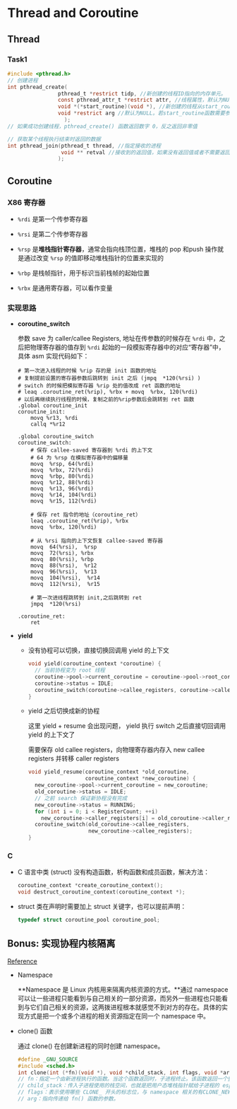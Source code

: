 # Thread and Coroutine

## Thread

### Task1

```c
#include <pthread.h>
// 创建进程
int pthread_create(
                pthread_t *restrict tidp, //新创建的线程ID指向的内存单元。
                const pthread_attr_t *restrict attr, //线程属性，默认为NULL
                void *(*start_routine)(void *), //新创建的线程从start_routine函数的地址开始运行
                void *restrict arg //默认为NULL。若start_routine函数需要参数，将参数放入结构中										 并将地址作为arg传入。
                  );
// 如果成功创建线程，pthread_create() 函数返回数字 0，反之返回非零值

// 获取某个线程执行结束时返回的数据 
int pthread_join(pthread_t thread, //指定接收的进程 
                 void ** retval //接收到的返回值，如果没有返回值或者不需要返回值，可以设为NULL
                );
```

## Coroutine

### X86 寄存器

* `%rdi` 是第一个传参寄存器
* `%rsi` 是第二个传参寄存器

* `%rsp` 是**堆栈指针寄存器**，通常会指向栈顶位置，堆栈的 pop 和push 操作就是通过改变 `%rsp` 的值即移动堆栈指针的位置来实现的
* `%rbp` 是栈帧指针，用于标识当前栈帧的起始位置

* `%rbx` 是通用寄存器，可以看作变量

### 实现思路

* **coroutine_switch**

  参数 save 为 caller/callee Registers, 地址在传参数的时候存在 `%rdi` 中，之后把物理寄存器的值存到 `%rdi` 起始的一段模拟寄存器中的对应“寄存器”中，具体 asm 实现代码如下：

  ```shell
  # 第一次进入线程的时候 %rip 存的是 init 函数的地址
  # 复制提前设置的寄存器参数后跳转到 init 之后 (jmpq  *120(%rsi) )
  # switch 的时候把模拟寄存器 %rip 处的值改成 ret 函数的地址
  # leaq .coroutine_ret(%rip), %rbx + movq  %rbx, 120(%rdi)
  # 以后再继续执行线程的时候，复制之前的%rip参数后会跳转到 ret 函数
  .global coroutine_init
  coroutine_init:
      movq %r13, %rdi
      callq *%r12
  
  .global coroutine_switch
  coroutine_switch:
      # 保存 callee-saved 寄存器到 %rdi 的上下文
      # 64 为 %rsp 在模拟寄存器中的偏移量
      movq  %rsp, 64(%rdi)
      movq  %rbx, 72(%rdi)
      movq  %rbp, 80(%rdi)
      movq  %r12, 88(%rdi)
      movq  %r13, 96(%rdi)
      movq  %r14, 104(%rdi)
      movq  %r15, 112(%rdi)
  
      # 保存 ret 指令的地址（coroutine_ret）
      leaq .coroutine_ret(%rip), %rbx
      movq  %rbx, 120(%rdi)
  
      # 从 %rsi 指向的上下文恢复 callee-saved 寄存器
      movq  64(%rsi),  %rsp
      movq  72(%rsi), %rbx
      movq  80(%rsi), %rbp
      movq  88(%rsi),  %r12
      movq  96(%rsi),  %r13
      movq  104(%rsi),  %r14
      movq  112(%rsi),  %r15
  
      # 第一次进线程跳转到 init,之后跳转到 ret
      jmpq  *120(%rsi)    
  
  .coroutine_ret:
      ret
  ```

  

* **yield**

  * 没有协程可以切换，直接切换回调用 yield 的上下文

    ```c
    void yield(coroutine_context *coroutine) {
      // 当前协程变为 root 线程
      coroutine->pool->current_coroutine = coroutine->pool->root_coroutine;
      coroutine->status = IDLE;
      coroutine_switch(coroutine->callee_registers, coroutine->caller_registers);
    }
    ```

  * yield 之后切换成新的协程

    这里 yield + resume 会出现问题， yield 执行 switch 之后直接切回调用 yield 的上下文了

    需要保存 old callee registers，向物理寄存器内存入 new callee registers 并转移 caller registers

    ```c
    void yield_resume(coroutine_context *old_coroutine,
                      coroutine_context *new_coroutine) {
      new_coroutine->pool->current_coroutine = new_coroutine;
      old_coroutine->status = IDLE;
      // 之前 search 保证新协程没有完成
      new_coroutine->status = RUNNING;
      for (int i = 0; i < RegisterCount; ++i)
        new_coroutine->caller_registers[i] = old_coroutine->caller_registers[i];
      coroutine_switch(old_coroutine->callee_registers,
                       new_coroutine->callee_registers);
    }
    ```

    

### C 

* C 语言中类 (struct) 没有构造函数，析构函数和成员函数，解决方法：

  ```c
  coroutine_context *create_coroutine_context();
  void destruct_coroutine_context(coroutine_context *);
  ```

* struct 类在声明时需要加上 struct 关键字，也可以提前声明：

  ```c
  typedef struct coroutine_pool coroutine_pool;
  ```


## Bonus: 实现协程内核隔离

[Reference](https://blog.csdn.net/whatday/article/details/104430169)

* Namespace

  **Namespace 是 Linux 内核用来隔离内核资源的方式。**通过 namespace 可以让一些进程只能看到与自己相关的一部分资源，而另外一些进程也只能看到与它们自己相关的资源，这两拨进程根本就感觉不到对方的存在。具体的实现方式是把一个或多个进程的相关资源指定在同一个 namespace 中。

* clone() 函数

  通过 clone() 在创建新进程的同时创建 namespace。

  ```c
  #define _GNU_SOURCE
  #include <sched.h>
  int clone(int (*fn)(void *), void *child_stack, int flags, void *arg);
  // fn：指定一个由新进程执行的函数。当这个函数返回时，子进程终止。该函数返回一个整数，表示子进程的退出代码。
  // child_stack：传入子进程使用的栈空间，也就是把用户态堆栈指针赋给子进程的 esp 寄存器(高位内存地址)。调用进程(指调用 clone() 的进程)应该总是为子进程分配新的堆栈。
  // flags：表示使用哪些 CLONE_ 开头的标志位，与 namespace 相关的有CLONE_NEWIPC、CLONE_NEWNET、CLONE_NEWNS、CLONE_NEWPID、CLONE_NEWUSER、CLONE_NEWUTS 和 CLONE_NEWCGROUP。
  // arg：指向传递给 fn() 函数的参数。
  ```

  


